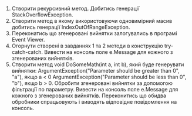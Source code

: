 1. Створити рекурсивний метод. Добитись генерації StackOverflowException.
2. Створити метод в якому використовуючи одновимірний масив добитись генерації IndexOutOfRangeException.
3. Переконатись що згенеровані вийнятки залогувались в програмі Event Viewer.
4. Огорнути створені в завданнях 1 та 2 методи в конструкцію try-catch-catch. Вивести на консоль поле e.Message для кожного
з згенерованих вийнятків.
5. Створити метод void DoSomeMath(int a, int b), який буде генерувати вийнятки:
ArgumentException("Parameter should be greater than 0", "a"), якщо а < 0
ArgumentException("Parameter should be less than 0", "b"), якщо b > 0.
Обробити згенеровані вийнятки за допомогою фільтрації по параметру. Вивести на консоль поле e.Message для кожного з
згенерованих вийнятків. Переконитись що обидва обробники спрацьовують і виводять відповідне повідомлення на
консоль.
